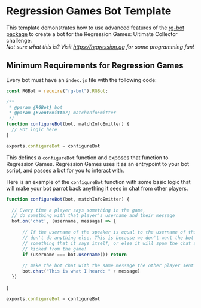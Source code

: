 # Regression Games Bot Template

This template demonstrates how to use advanced features of the [rg-bot package](https://www.npmjs.com/package/rg-bot) to create
a bot for the Regression Games: Ultimate Collector challenge.  
_Not sure what this is? Visit https://regression.gg for some programming fun!_

## Minimum Requirements for Regression Games

Every bot must have an `index.js` file with the following code:

```javascript
const RGBot = require("rg-bot").RGBot;

/**
 * @param {RGBot} bot
 * @param {EventEmitter} matchInfoEmitter
 */
function configureBot(bot, matchInfoEmitter) {
  // Bot logic here
}

exports.configureBot = configureBot
```

This defines a `configureBot` function and exposes that function to Regression Games.
Regression Games uses it as an entrypoint to your bot script, and passes a bot for you to interact with.

Here is an example of the `configureBot` function with some basic logic that will make your bot parrot back
anything it sees in chat from other players.

```javascript
function configureBot(bot, matchInfoEmitter) {

  // Every time a player says something in the game, 
  // do something with that player's username and their message
  bot.on('chat', (username, message) => { 
  
      // If the username of the speaker is equal to the username of this bot, 
      // don't do anything else. This is because we don't want the bot to repeat 
      // something that it says itself, or else it will spam the chat and be 
      // kicked from the game!
      if (username === bot.username()) return
      
      // make the bot chat with the same message the other player sent
      bot.chat("This is what I heard: " + message)
  })
  
}

exports.configureBot = configureBot
```